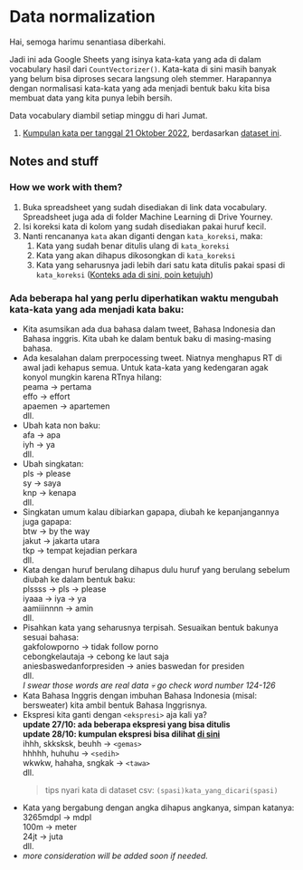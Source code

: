 # Data normalization
Hai, semoga harimu senantiasa diberkahi.  

Jadi ini ada Google Sheets yang isinya kata-kata yang ada di dalam vocabulary hasil dari ```CountVectorizer()```.
Kata-kata di sini masih banyak yang belum bisa diproses secara langsung oleh stemmer.
Harapannya dengan normalisasi kata-kata yang ada menjadi bentuk baku kita bisa membuat data yang kita punya lebih bersih.  

Data vocabulary diambil setiap minggu di hari Jumat.
1. [Kumpulan kata per tanggal 21 Oktober 2022](https://docs.google.com/spreadsheets/d/1vPfyvw0GJJN03xn3gh-1P9RkaQTVcuEm/edit?usp=sharing&ouid=114527365404429170664&rtpof=true&sd=true), berdasarkan [dataset ini](https://github.com/YourneyID/Yourney-Incubations/blob/ml-dev/Machine%20Learning/_dataset/dataset_unique%202022-10-21a.csv).

## Notes and stuff  
### How we work with them?  
1. Buka spreadsheet yang sudah disediakan di link data vocabulary. Spreadsheet juga ada di folder Machine Learning di Drive Yourney.
2. Isi koreksi kata di kolom yang sudah disediakan pakai huruf kecil.
3. Nanti rencananya ```kata``` akan diganti dengan ```kata_koreksi```, maka:  
    1. Kata yang sudah benar ditulis ulang di ```kata_koreksi```
    2. Kata yang akan dihapus dikosongkan di ```kata_koreksi```
    3. Kata yang seharusnya jadi lebih dari satu kata ditulis pakai spasi di ```kata_koreksi``` ([Konteks ada di sini, poin ketujuh](https://github.com/YourneyID/Yourney-Incubations/new/ml-dev/Machine%20Learning/_vocab#ada-beberapa-hal-yang-perlu-diperhatikan-waktu-mengubah-kata-kata-yang-ada-menjadi-kata-baku))

### Ada beberapa hal yang perlu diperhatikan waktu mengubah kata-kata yang ada menjadi kata baku:
- Kita asumsikan ada dua bahasa dalam tweet, Bahasa Indonesia dan Bahasa inggris. Kita ubah ke dalam bentuk baku di masing-masing bahasa.
- Ada kesalahan dalam prerpocessing tweet. Niatnya menghapus RT di awal jadi kehapus semua. Untuk kata-kata yang kedengaran agak konyol mungkin karena RTnya hilang:  
    peama -> pertama  
    effo -> effort  
    apaemen -> apartemen  
    dll.  
- Ubah kata non baku:  
    afa -> apa  
    iyh -> ya  
    dll.  
- Ubah singkatan:  
    pls -> please  
    sy -> saya  
    knp -> kenapa  
    dll.  
- Singkatan umum kalau dibiarkan gapapa, diubah ke kepanjangannya juga gapapa:  
    btw -> by the way  
    jakut -> jakarta utara  
    tkp -> tempat kejadian perkara  
    dll.
- Kata dengan huruf berulang dihapus dulu huruf yang berulang sebelum diubah ke dalam bentuk baku:  
    plssss -> pls -> please  
    iyaaa -> iya -> ya  
    aamiiinnnn -> amin  
    dll.  
- Pisahkan kata yang seharusnya terpisah. Sesuaikan bentuk bakunya sesuai bahasa:  
    gakfolowporno -> tidak follow porno  
    cebongkelautaja -> cebong ke laut saja  
    aniesbaswedanforpresiden -> anies baswedan for presiden  
    dll.  
    _I swear those words are real data 💀 go check word number 124-126_
- Kata Bahasa Inggris dengan imbuhan Bahasa Indonesia (misal: bersweater) kita ambil bentuk Bahasa Inggrisnya.
- Ekspresi kita ganti dengan ```<ekspresi>``` aja kali ya?  
    **update 27/10: ada beberapa ekspresi yang bisa ditulis**  
    **update 28/10: kumpulan ekspresi bisa dilihat [di sini](https://gist.github.com/aliifnrhmn/761b5f6a288712d9af76be53f26deb36)**  
    ihhh, skksksk, beuhh -> ```<gemas>```  
    hhhhh, huhuhu -> ```<sedih>```  
    wkwkw, hahaha, sngkak -> ```<tawa>```  
    dll.  
    > tips nyari kata di dataset csv: ```(spasi)kata_yang_dicari(spasi)```  
- Kata yang bergabung dengan angka dihapus angkanya, simpan katanya:  
    3265mdpl -> mdpl  
    100m -> meter  
    24jt -> juta  
    dll.  
- _more consideration will be added soon if needed._
